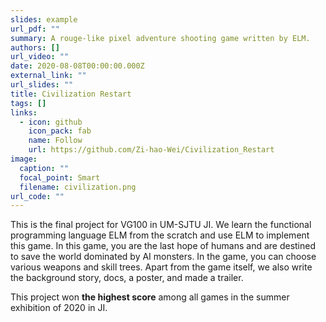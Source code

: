 ```yaml
---
slides: example
url_pdf: ""
summary: A rouge-like pixel adventure shooting game written by ELM.
authors: []
url_video: ""
date: 2020-08-08T00:00:00.000Z
external_link: ""
url_slides: ""
title: Civilization Restart
tags: []
links:
  - icon: github
    icon_pack: fab
    name: Follow
    url: https://github.com/Zi-hao-Wei/Civilization_Restart
image:
  caption: ""
  focal_point: Smart
  filename: civilization.png
url_code: ""
---
```

This is the final project for VG100 in UM-SJTU JI. We learn the functional programming language ELM from the scratch and use ELM to implement this game. In this game, you are the last hope of humans and are destined to save the world dominated by AI monsters. In the game, you can choose various weapons and skill trees. Apart from the game itself, we also write the background story, docs, a poster, and made a trailer.

This project won **the highest score** among all games in the summer exhibition of 2020 in JI.
